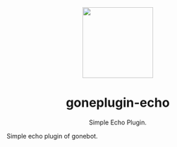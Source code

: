 <div align="center">
  <a href="https://github.com/gonebot-dev">
    <img width="160" src="https://avatars.githubusercontent.com/u/179014534?s=200&v=4" />
  </a>
  <h1>goneplugin-echo</h1>
  <p>Simple Echo Plugin.</p>
</div>
Simple echo plugin of gonebot.
